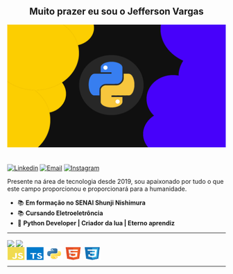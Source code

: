 #
<h2 align="center">Muito prazer eu sou o Jefferson Vargas </h2>

<img align="center" src=".\banner\Python.png">

#

[![Linkedin](https://img.shields.io/badge/-LinkedIn-blue?style=flat&logo=Linkedin&logoColor=white)](https://www.linkedin.com/in/jefferson-vargas-23454b205/)
[![Email](https://img.shields.io/badge/-Email-red?style=flat&logo=gmail&logoColor=white)](mailto:jeffersonvargas745@gmail.com)
[![Instagram](https://img.shields.io/badge/-Instagram-purple?style=flat&logo=Instagram&logoColor=white)](https://www.instagram.com/jeffvargasz/)


Presente na área de tecnologia desde 2019, sou apaixonado por tudo o que este campo proporcionou e proporcionará para a humanidade.

- 📚 <b>Em formação no SENAI Shunji Nishimura</b>
- 📚 <b>Cursando Eletroeletrôncia</b>
- 🚀 <b>Python Developer | Criador da lua | Eterno aprendiz</b>
<hr>
<div>
<img align="center" src="https://github-readme-stats.vercel.app/api?username=JeffeVargas&show_icons=true&theme=tokyonight&include_all_commits=true&count_private=true"> 
<img align="center" src="https://github-readme-stats.vercel.app/api/top-langs/?username=JeffeVargas&show_icons=true&layout=compact&theme=tokyonight" />
<br>
  <img align="center" alt="Jeff-Js" height="30" width="40" src="https://raw.githubusercontent.com/devicons/devicon/master/icons/javascript/javascript-plain.svg" style="max-width:100%;">
  <img align="center" alt="Jeff-Ts" height="30" width="40" src="https://raw.githubusercontent.com/devicons/devicon/master/icons/typescript/typescript-plain.svg" style="max-width:100%;">
  <img align="center" alt="Jeff-Python" height="30" width="40" src="https://raw.githubusercontent.com/devicons/devicon/master/icons/python/python-original.svg" style="max-width:100%;">
  <img align="center" alt="Rafa-HTML" height="30" width="40" src="https://raw.githubusercontent.com/devicons/devicon/master/icons/html5/html5-original.svg" style="max-width:100%;">
  <img align="center" alt="Rafa-CSS" height="30" width="40" src="https://raw.githubusercontent.com/devicons/devicon/master/icons/css3/css3-original.svg" style="max-width:100%;">
</div>
<hr>